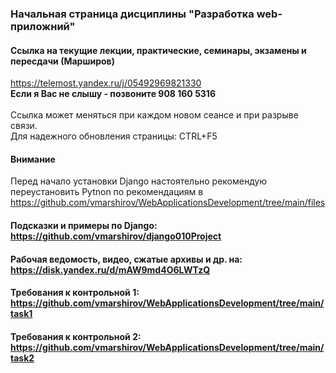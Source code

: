 ### Начальная страница дисциплины "Разработка web-приложний"

####  Ссылка на текущие лекции, практические, семинары, экзамены и пересдачи (Марширов)
https://telemost.yandex.ru/j/05492969821330
<br><b>Если я Вас не слышу - позвоните 908 160 5316</b>
<br><br>Ссылка может  меняться при каждом новом сеансе и при разрыве связи. 
<br>Для надежного обновления страницы: CTRL+F5

#### Внимание
Перед начало установки Django настоятельно рекомендую переустановить Pytnon по рекомендациям в https://github.com/vmarshirov/WebApplicationsDevelopment/tree/main/files



#### Подсказки и примеры по Django: https://github.com/vmarshirov/django010Project

#### Рабочая ведомость, видео, сжатые архивы и др. на: https://disk.yandex.ru/d/mAW9md4O6LWTzQ

#### Требования к контрольной 1: https://github.com/vmarshirov/WebApplicationsDevelopment/tree/main/task1

#### Требования к контрольной 2: https://github.com/vmarshirov/WebApplicationsDevelopment/tree/main/task2


